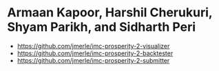 # Armaan Kapoor, Harshil Cherukuri, Shyam Parikh, and Sidharth Peri



- https://github.com/jmerle/imc-prosperity-2-visualizer
- https://github.com/jmerle/imc-prosperity-2-backtester
- https://github.com/jmerle/imc-prosperity-2-submitter